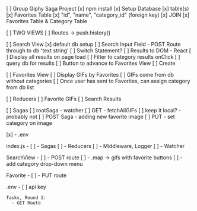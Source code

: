 [ ] Group Giphy Saga Project
  [x] npm install
  [x] Setup Database
    [x] table(s)
      [x] Favorites Table
        [x] "id", "name", "category_id" (foreign key)
    [x] JOIN
      [x] Favorites Table & Category Table

[ ] TWO VIEWS
  [ ] Routes -> push.history()

  [ ] Search View
    [x] default db setup
    [ ] Search Input Field - POST Route through to db 'text string'
      [ ] Switch Statement? 
      [ ] Results to DOM - React
      [ ] Display all results on page load 
      [ ] Filter to category results onClick
      [ ] query db for results
      [ ] Button to advance to Favorites View
      [ ] Create 

  [ ] Favorites View
    [ ] Display GIFs by Favorites
    [ ] GIFs come from db without categories
    [ ] Once user has sent to Favorites, can assign category from db list

  [ ] Reducers
    [ ] Favorite GIFs
    [ ] Search Results

  [ ] Sagas
    [ ] rootSaga - watcher
    [ ] GET - fetchAllGIFs
      [ ] keep it local? - probably not
    [ ] POST Saga - adding new favorite image
    [ ] PUT - set category on image

  [x] - .env 
    
index.js - 
    [ ] - Sagas
    [ ] - Reducers
    [ ] - Middleware, Logger
    [ ] - Watcher

SearchView -
    [ ] - POST route
    [ ] - .map -> gifs with favorite buttons
    [ ] - add category drop-down menu

Favorite - 
    [ ] - PUT route

  .env -
    [ ] api key

    Tasks, Round 1:
      - GET Route
      